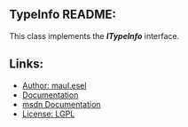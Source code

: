 ## TypeInfo README:
This class implements the ***ITypeInfo*** interface.

## Links:
* [Author: maul.esel](https://github.com/maul-esel)
* [Documentation](http://maul-esel.github.com/COM-Classes/master/TypeInfo)
* [msdn Documentation](http://msdn.microsoft.com/en-us/library/windows/desktop/ms221696%28v=VS.85%29)
* [License: LGPL](http://www.gnu.org/licenses/lgpl-2.1.txt)